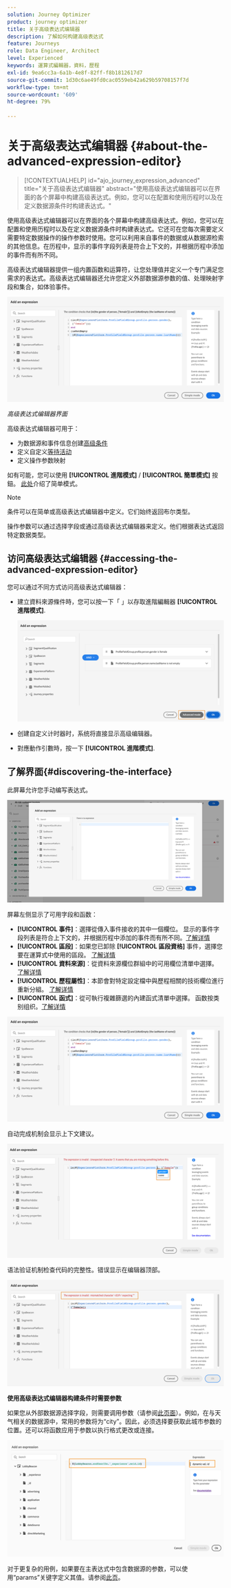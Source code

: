 ```yaml
---
solution: Journey Optimizer
product: journey optimizer
title: 关于高级表达式编辑器
description: 了解如何构建高级表达式
feature: Journeys
role: Data Engineer, Architect
level: Experienced
keywords: 運算式編輯器，資料，歷程
exl-id: 9ea6cc3a-6a1b-4e8f-82ff-f8b1812617d7
source-git-commit: 1d30c6ae49fd0cac0559eb42a629b59708157f7d
workflow-type: tm+mt
source-wordcount: '609'
ht-degree: 79%

---
```


# 关于高级表达式编辑器 {#about-the-advanced-expression-editor}

>[!CONTEXTUALHELP]
>id="ajo_journey_expression_advanced"
>title="关于高级表达式编辑器"
>abstract="使用高级表达式编辑器可以在界面的各个屏幕中构建高级表达式。例如，您可以在配置和使用历程时以及在定义数据源条件时构建表达式。"

使用高级表达式编辑器可以在界面的各个屏幕中构建高级表达式。例如，您可以在配置和使用历程时以及在定义数据源条件时构建表达式。它还可在您每次需要定义需要特定数据操作的操作参数时使用。您可以利用来自事件的数据或从数据源检索的其他信息。在历程中，显示的事件字段列表是符合上下文的，并根据历程中添加的事件而有所不同。

高级表达式编辑器提供一组内置函数和运算符，让您处理值并定义一个专门满足您需求的表达式。高级表达式编辑器还允许您定义外部数据源参数的值、处理映射字段和集合，如体验事件。

![](../assets/journey65.png)

_高级表达式编辑器界面_

高级表达式编辑器可用于：

* 为数据源和事件信息创建[高级条件](../condition-activity.md#about_condition)
* 定义自定义[等待活动](../wait-activity.md#custom)
* 定义操作参数映射

如有可能，您可以使用 **[!UICONTROL 進階模式]** / **[!UICONTROL 簡單模式]** 按鈕。 [此处](../condition-activity.md#about_condition)介绍了简单模式。

>[!NOTE]
>
>条件可以在简单或高级表达式编辑器中定义。它们始终返回布尔类型。
>
>操作参数可以通过选择字段或通过高级表达式编辑器来定义。他们根据表达式返回特定数据类型。

## 访问高级表达式编辑器 {#accessing-the-advanced-expression-editor}

您可以通过不同方式访问高级表达式编辑器：

* 建立資料來源條件時，您可以按一下「 」以存取進階編輯器 **[!UICONTROL 進階模式]**.

   ![](../assets/journeyuc2_33.png)

* 创建自定义计时器时，系统将直接显示高级编辑器。
* 對應動作引數時，按一下 **[!UICONTROL 進階模式]**.

## 了解界面{#discovering-the-interface}

此屏幕允许您手动编写表达式。

![](../assets/journey70.png)

屏幕左侧显示了可用字段和函数：

* **[!UICONTROL 事件]**：選擇從傳入事件接收的其中一個欄位。 显示的事件字段列表是符合上下文的，并根据历程中添加的事件而有所不同。[了解详情](../../event/about-events.md)
* **[!UICONTROL 區段]**：如果您已卸除 **[!UICONTROL 區段資格]** 事件，選擇您要在運算式中使用的區段。 [了解详情](../condition-activity.md#using-a-segment)
* **[!UICONTROL 資料來源]**：從資料來源欄位群組中的可用欄位清單中選擇。 [了解详情](../../datasource/about-data-sources.md)
* **[!UICONTROL 歷程屬性]**：本節會對特定設定檔中與歷程相關的技術欄位進行重新分組。 [了解详情](journey-properties.md)
* **[!UICONTROL 函式]**：從可執行複雜篩選的內建函式清單中選擇。 函数按类别组织。[了解详情](functions.md)

![](../assets/journey65.png)

自动完成机制会显示上下文建议。

![](../assets/journey68.png)

语法验证机制检查代码的完整性。错误显示在编辑器顶部。

![](../assets/journey69.png)

**使用高级表达式编辑器构建条件时需要参数**

如果您从外部数据源选择字段，则需要调用参数（请参阅[此页面](../../datasource/external-data-sources.md)）。例如，在与天气相关的数据源中，常用的参数将为“city”。因此，必须选择要获取此城市参数的位置。还可以将函数应用于参数以执行格式更改或连接。

![](../assets/journeyuc2_19.png)

对于更复杂的用例，如果要在主表达式中包含数据源的参数，可以使用“params”关键字定义其值。请参阅[此页](../expression/field-references.md)。

